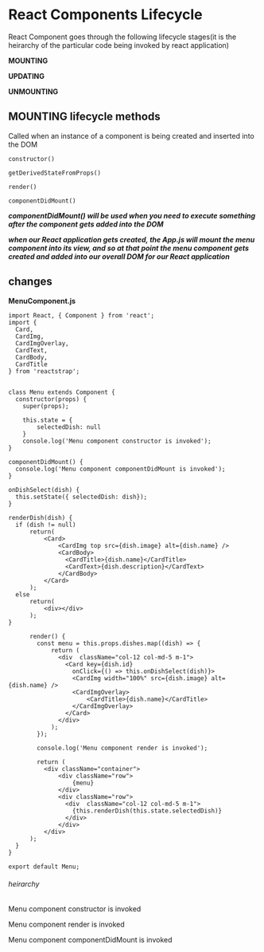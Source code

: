# React Components Lifecycle

React Component goes through the following lifecycle stages(it is the heirarchy of the particular code being invoked by react application)

**MOUNTING**

**UPDATING**

**UNMOUNTING**

## MOUNTING lifecycle methods

Called when an instance of a component is being created and inserted into the DOM

```
constructor()
```

```
getDerivedStateFromProps()
```

```
render()
```

```
componentDidMount()
```

***componentDidMount() will be used when you need to execute something after the component gets added into the DOM***

***when our React application gets created, the App.js will mount the menu component into its view, and so at that point the menu component gets created and added into our overall DOM for our React application***

## changes

**MenuComponent.js**

```
import React, { Component } from 'react';
import { 
  Card, 
  CardImg, 
  CardImgOverlay, 
  CardText, 
  CardBody,
  CardTitle 
} from 'reactstrap';


class Menu extends Component {
  constructor(props) {
    super(props);

    this.state = {
        selectedDish: null
    }
    console.log('Menu component constructor is invoked');
}

componentDidMount() {
  console.log('Menu component componentDidMount is invoked');
}

onDishSelect(dish) {
  this.setState({ selectedDish: dish});
}

renderDish(dish) {
  if (dish != null)
      return(
          <Card>
              <CardImg top src={dish.image} alt={dish.name} />
              <CardBody>
                <CardTitle>{dish.name}</CardTitle>
                <CardText>{dish.description}</CardText>
              </CardBody>
          </Card>
      );
  else
      return(
          <div></div>
      );
}

      render() {
        const menu = this.props.dishes.map((dish) => {
            return (
              <div  className="col-12 col-md-5 m-1">
                <Card key={dish.id}
                  onClick={() => this.onDishSelect(dish)}>
                  <CardImg width="100%" src={dish.image} alt={dish.name} />
                  <CardImgOverlay>
                      <CardTitle>{dish.name}</CardTitle>
                  </CardImgOverlay>
                </Card>
              </div>
            );
        });

        console.log('Menu component render is invoked');

        return (
          <div className="container">
              <div className="row">
                  {menu}
              </div>
              <div className="row">
                <div  className="col-12 col-md-5 m-1">
                  {this.renderDish(this.state.selectedDish)}
                </div>
              </div>
          </div>
      );
  }
}

export default Menu;
```

###### heirarchy

Menu component constructor is invoked

Menu component render is invoked

Menu component componentDidMount is invoked
